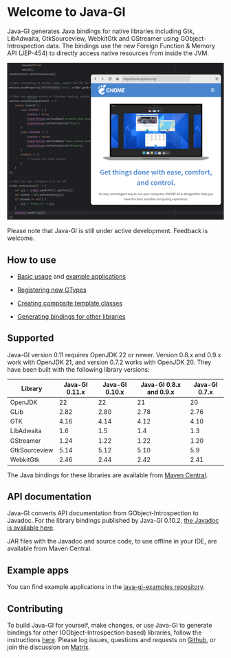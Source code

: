 # Welcome to Java-GI

Java-GI generates Java bindings for native libraries including Gtk, LibAdwaita, GtkSourceview, WebkitGtk and GStreamer using GObject-Introspection data. The bindings use the new Foreign Function & Memory API (JEP-454) to directly access native resources from inside the JVM.

![Screenshot of Java-GI code with the Browser example](img/browser-screenshot.png)

Please note that Java-GI is still under active development. Feedback is welcome.

## How to use

* [Basic usage](usage.md) and [example applications](examples.md)

* [Registering new GTypes](register.md)

* [Creating composite template classes](templates.md)

* [Generating bindings for other libraries](generate.md)

## Supported 

Java-GI version 0.11 requires OpenJDK 22 or newer. Version 0.8.x and 0.9.x work with OpenJDK 21, and version 0.7.2 works with OpenJDK 20. They have been built with the following library versions:

| Library       | Java-GI 0.11.x | Java-GI 0.10.x | Java-GI 0.8.x and 0.9.x | Java-GI 0.7.x |
|---------------|----------------|----------------|-------------------------|---------------|
| OpenJDK       | 22             | 22             | 21                      | 20            |
| GLib          | 2.82           | 2.80           | 2.78                    | 2.76          |
| GTK           | 4.16           | 4.14           | 4.12                    | 4.10          |
| LibAdwaita    | 1.6            | 1.5            | 1.4                     | 1.3           |
| GStreamer     | 1.24           | 1.22           | 1.22                    | 1.20          |
| GtkSourceview | 5.14           | 5.12           | 5.10                    | 5.9           |
| WebkitGtk     | 2.46           | 2.44           | 2.42                    | 2.41          |

The Java bindings for these libraries are available from [Maven Central](https://central.sonatype.com/search?namespace=io.github.jwharm.javagi).

## API documentation

Java-GI converts API documentation from GObject-Introspection to Javadoc. For the library bindings published by Java-GI 0.10.2, [the Javadoc is available here](https://jwharm.github.io/java-gi/javadoc).

JAR files with the Javadoc and source code, to use offline in your IDE, are available from Maven Central.

## Example apps

You can find example applications in the [java-gi-examples repository](https://github.com/jwharm/java-gi-examples).

## Contributing

To build Java-GI for yourself, make changes, or use Java-GI to generate bindings for other (GObject-Introspection based) libraries, follow the instructions [here](https://jwharm.github.io/java-gi/generate/). Please log issues, questions and requests on [Github](https://github.com/jwharm/java-gi), or join the discussion on [Matrix](https://matrix.to/#/#java-gi:matrix.org).
